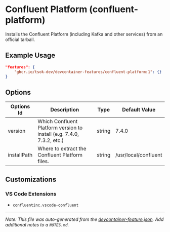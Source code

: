 
# Confluent Platform (confluent-platform)

Installs the Confluent Platform (including Kafka and other services) from an official tarball.

## Example Usage

```json
"features": {
    "ghcr.io/tsok-dev/devcontainer-features/confluent-platform:1": {}
}
```

## Options

| Options Id | Description | Type | Default Value |
|-----|-----|-----|-----|
| version | Which Confluent Platform version to install (e.g. 7.4.0, 7.3.2, etc.) | string | 7.4.0 |
| installPath | Where to extract the Confluent Platform files. | string | /usr/local/confluent |

## Customizations

### VS Code Extensions

- `confluentinc.vscode-confluent`



---

_Note: This file was auto-generated from the [devcontainer-feature.json](https://github.com/tsok-dev/devcontainer-features/blob/main/src/confluent-platform/devcontainer-feature.json).  Add additional notes to a `NOTES.md`._
